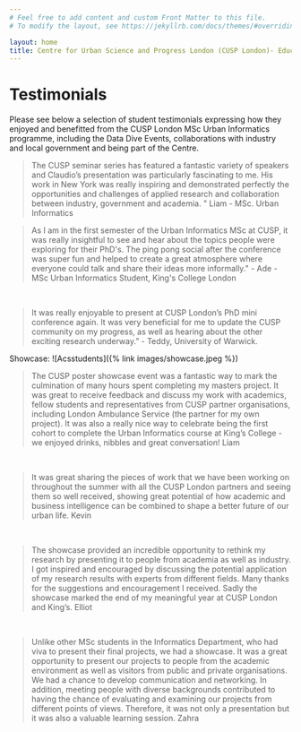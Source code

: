 ```yaml
---
# Feel free to add content and custom Front Matter to this file.
# To modify the layout, see https://jekyllrb.com/docs/themes/#overriding-theme-defaults

layout: home
title: Centre for Urban Science and Progress London (CUSP London)- Education
---
```


# Testimonials

Please see below a selection of student testimonials expressing how they enjoyed and benefitted from the CUSP London MSc Urban Informatics programme, including the Data Dive Events, collaborations with industry and local government and being part of the Centre.

<blockquote>The CUSP seminar series has featured a fantastic variety of speakers and Claudio’s presentation was particularly fascinating to me. His work in New York was really inspiring and demonstrated perfectly the opportunities and challenges of applied research and collaboration between industry, government and academia. " Liam - MSc. Urban Informatics</blockquote>

<blockquote> As I am in the first semester of the Urban Informatics MSc at CUSP, it was really insightful to see and hear about the topics people were exploring for their PhD's. The ping pong social after the conference was super fun and helped to create a great atmosphere where everyone could talk and share their ideas more informally."  -  Ade - MSc Urban Informatics Student, King's College London </blockquote>
<br>
 
 <blockquote>It was really enjoyable to present at CUSP London’s PhD mini conference again. It was very beneficial for me to update the CUSP community on my progress, as well as hearing about the other exciting research underway.”  - Teddy,  University of Warwick. </blockquote>
 
 
Showcase:
![Acsstudents]({% link images/showcase.jpeg %})

<blockquote>The CUSP poster showcase event was a fantastic way to mark the culmination of many hours spent completing my masters project. It was great to receive feedback and discuss my work with academics, fellow students and representatives from CUSP partner organisations, including London Ambulance Service (the partner for my own project). It was also a really nice way to celebrate being the first cohort to complete the Urban Informatics course at King’s College - we enjoyed drinks, nibbles and great conversation!
Liam</blockquote><br>

<blockquote>It was great sharing the pieces of work that we have been working on throughout the summer with all the CUSP London partners and seeing them so well received, showing great potential of how academic and business intelligence can be combined to shape a better future of our urban life.
Kevin</blockquote><br>

<blockquote>The showcase provided an incredible opportunity to rethink my research by presenting it to people from academia as well as industry.  I got inspired and encouraged by discussing the potential application of my research results with experts from different fields. Many thanks for the suggestions and encouragement I received. Sadly the showcase marked the end of my meaningful year at CUSP London and King’s.
Elliot </blockquote><br>

<blockquote>Unlike other MSc students in the Informatics Department, who had viva to present their final projects, we had a showcase. It was a great opportunity to present our projects to people from the academic environment as well as visitors from public and private organisations. We had a chance to develop communication and networking. In addition, meeting people with diverse backgrounds contributed to having the chance of evaluating and examining our projects from different points of views. Therefore, it was not only a presentation but it was also a valuable learning session.
Zahra</blockquote>



